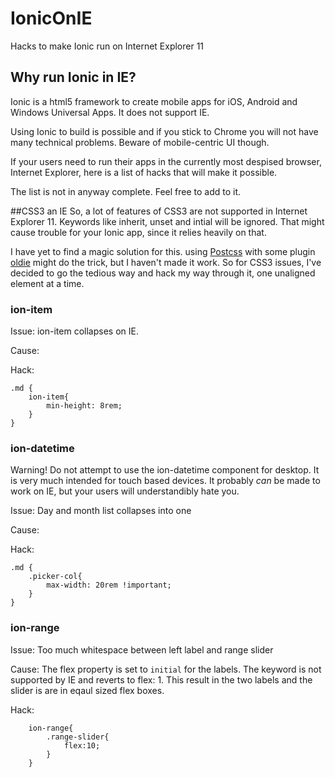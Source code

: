 # IonicOnIE
Hacks to make Ionic run on Internet Explorer 11

## Why run Ionic in IE?

Ionic is a html5 framework to create mobile apps for iOS, Android and Windows Universal Apps. It does not support IE.

Using Ionic to build is possible and if you stick to Chrome you will not have many technical problems. Beware of mobile-centric UI though.

If your users need to run their apps in the currently most despised browser,  Internet Explorer, here is a list of hacks that will make it possible.

The list is not in anyway complete. Feel free to add to it.


##CSS3 an IE
So, a lot of features of CSS3 are not supported in Internet Explorer 11. Keywords like inherit, unset and intial will be ignored. That might cause trouble for your Ionic app, since it relies heavily on that.

I have yet to find a magic solution for this. using [Postcss](http://postcss.org) with some plugin [oldie](https://github.com/jonathantneal/oldie) might do the trick, but I haven't made it work. So for CSS3 issues, I've decided to go the tedious way and hack my way through it, one unaligned element at a time.


### ion-item
Issue: ion-item collapses on IE. 

Cause:

Hack:

```
.md {
    ion-item{
        min-height: 8rem;
    }
}
```

### ion-datetime

Warning! Do not attempt to use the ion-datetime component for desktop. It is very much intended for touch based devices. It probably _can_ be made to work on IE, but your users will understandibly hate you.

Issue: Day and month list collapses into one

Cause:

Hack:

```
.md {
    .picker-col{
        max-width: 20rem !important;
    }
}
```

### ion-range

Issue: Too much whitespace between left label and range slider

Cause: The flex property is set to `initial` for the labels. The keyword is not supported by IE and reverts to flex: 1. This result in the two labels and the slider is are in eqaul sized flex boxes.

Hack:

```
    ion-range{
        .range-slider{
            flex:10;
        }
    }
```
